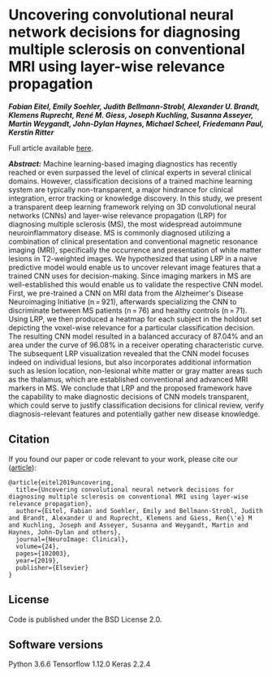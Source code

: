 # Uncovering convolutional neural network decisions for diagnosing multiple sclerosis on conventional MRI using layer-wise relevance propagation

***Fabian Eitel, Emily Soehler, Judith Bellmann-Strobl, Alexander U. Brandt, Klemens Ruprecht, René M. Giess, Joseph Kuchling, Susanna Asseyer, Martin Weygandt, John-Dylan Haynes, Michael Scheel, Friedemann Paul, Kerstin Ritter***

Full article available [here](https://doi.org/10.1016/j.nicl.2019.102003).


***Abstract:*** Machine learning-based imaging diagnostics has recently reached or even surpassed the level of clinical experts in several clinical domains. However, classification decisions of a trained machine learning system are typically non-transparent, a major hindrance for clinical integration, error tracking or knowledge discovery. In this study, we present a transparent deep learning framework relying on 3D convolutional neural networks (CNNs) and layer-wise relevance propagation (LRP) for diagnosing multiple sclerosis (MS), the most widespread autoimmune neuroinflammatory disease. MS is commonly diagnosed utilizing a combination of clinical presentation and conventional magnetic resonance imaging (MRI), specifically the occurrence and presentation of white matter lesions in T2-weighted images. We hypothesized that using LRP in a naive predictive model would enable us to uncover relevant image features that a trained CNN uses for decision-making. Since imaging markers in MS are well-established this would enable us to validate the respective CNN model. First, we pre-trained a CNN on MRI data from the Alzheimer's Disease Neuroimaging Initiative (n = 921), afterwards specializing the CNN to discriminate between MS patients (n = 76) and healthy controls (n = 71). Using LRP, we then produced a heatmap for each subject in the holdout set depicting the voxel-wise relevance for a particular classification decision. The resulting CNN model resulted in a balanced accuracy of 87.04% and an area under the curve of 96.08% in a receiver operating characteristic curve. The subsequent LRP visualization revealed that the CNN model focuses indeed on individual lesions, but also incorporates additional information such as lesion location, non-lesional white matter or gray matter areas such as the thalamus, which are established conventional and advanced MRI markers in MS. We conclude that LRP and the proposed framework have the capability to make diagnostic decisions of CNN models transparent, which could serve to justify classification decisions for clinical review, verify diagnosis-relevant features and potentially gather new disease knowledge.

## Citation
If you found our paper or code relevant to your work, please cite our ([article](https://doi.org/10.1016/j.nicl.2019.102003)):

```
@article{eitel2019uncovering,
  title={Uncovering convolutional neural network decisions for diagnosing multiple sclerosis on conventional MRI using layer-wise relevance propagation},
  author={Eitel, Fabian and Soehler, Emily and Bellmann-Strobl, Judith and Brandt, Alexander U and Ruprecht, Klemens and Giess, Ren{\'e} M and Kuchling, Joseph and Asseyer, Susanna and Weygandt, Martin and Haynes, John-Dylan and others},
  journal={NeuroImage: Clinical},
  volume={24},
  pages={102003},
  year={2019},
  publisher={Elsevier}
}

```


## License
Code is published under the BSD License 2.0.

## Software versions
Python 3.6.6
Tensorflow 1.12.0
Keras 2.2.4
